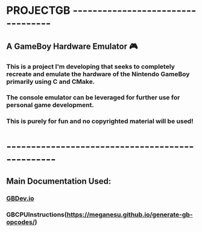 # PROJECTGB ----------------------------------  

## A GameBoy Hardware Emulator 🎮  

### This is a project I'm developing that seeks to completely recreate and emulate the hardware of the Nintendo GameBoy primarily using C and CMake.  
### The console emulator can be leveraged for further use for personal game development.  
### This is purely for fun and no copyrighted material will be used!  
# ------------------------------------------------  

## Main Documentation Used:  

### [GBDev.io](https://gbdev.io/)  
### GBCPUInstructions(https://meganesu.github.io/generate-gb-opcodes/)

